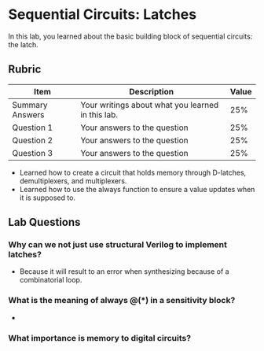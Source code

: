 # Sequential Circuits: Latches

In this lab, you learned about the basic building block of sequential circuits: the latch.

## Rubric

| Item | Description | Value |
| ---- | ----------- | ----- |
| Summary Answers | Your writings about what you learned in this lab. | 25% |
| Question 1 | Your answers to the question | 25% |
| Question 2 | Your answers to the question | 25% |
| Question 3 | Your answers to the question | 25% |

* Learned how to create a circuit that holds memory through D-latches, demultiplexers, and multiplexers.
* Learned how to use the always function to ensure a value updates when it is supposed to.

## Lab Questions

###  Why can we not just use structural Verilog to implement latches?
* Because it will result to an error when synthesizing because of a combinatorial loop.

### What is the meaning of always @(*) in a sensitivity block?
* 

### What importance is memory to digital circuits?
